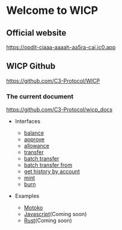 # Welcome to WICP

## Official website
https://opdit-ciaaa-aaaah-aa5ra-cai.ic0.app

## WICP Github
https://github.com/C3-Protocol/WICP

### The current document

https://github.com/C3-Protocol/wicp_docs


- Interfaces

  - [balance](./pages/interfaces/balance.md)
  - [approve](./pages/interfaces/approve.md)
  - [allowance](./pages/interfaces/allowance.md)
  - [transfer](./pages/interfaces/transfer.md)
  - [batch transfer](./pages/interfaces/batch_transfer.md)
  - [batch transfer from](./pages/interfaces/batch_transfer_from.md)
  - [get history by account](./pages/interfaces/get_history_by_account.md)
  - [mint](./pages/interfaces/mint.md)
  - [burn](./pages/interfaces/burn.md)
- Examples

  - [Motoko](./pages/examples/motoko.md)
  - [Javascript](./pages/examples/javascript.md)(Coming soon)
  - [Rust](./pages/examples/rust.md)(Coming soon)

